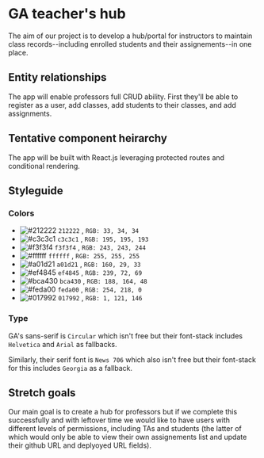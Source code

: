 # GA teacher's hub

The aim of our project is to develop a hub/portal for instructors to maintain class records--including enrolled students and their assignements--in one place.

## Entity relationships

The app will enable professors full CRUD ability. First they'll be able to register as a user, add classes, add students to their classes, and add assignments.

## Tentative component heirarchy

The app will be built with React.js leveraging protected routes and conditional rendering.

## Styleguide

### Colors

- ![#212222](https://placehold.co/15x15/212222/212222.png) `212222` , `RGB: 33, 34, 34`
- ![#c3c3c1](https://placehold.co/15x15/c3c3c1/c3c3c1.png) `c3c3c1` , `RGB: 195, 195, 193`
- ![#f3f3f4](https://placehold.co/15x15/f3f3f4/f3f3f4.png) `f3f3f4` , `RGB: 243, 243, 244`
- ![#ffffff](https://placehold.co/15x15/ffffff/ffffff.png) `ffffff` , `RGB: 255, 255, 255`
- ![#a01d21](https://placehold.co/15x15/a01d21/a01d21.png) `a01d21` , `RGB: 160, 29, 33`
- ![#ef4845](https://placehold.co/15x15/ef4845/ef4845.png) `ef4845` , `RGB: 239, 72, 69`
- ![#bca430](https://placehold.co/15x15/bca430/bca430.png) `bca430` , `RGB: 188, 164, 48`
- ![#feda00](https://placehold.co/15x15/feda00/feda00.png) `feda00` , `RGB: 254, 218, 0`
- ![#017992](https://placehold.co/15x15/017992/017992.png) `017992` , `RGB: 1, 121, 146`

### Type

GA's sans-serif is `Circular` which isn't free but their font-stack includes `Helvetica` and `Arial` as fallbacks.

Similarly, their serif font is `News 706` which also isn't free but their font-stack for this includes `Georgia` as a fallback.

## Stretch goals

Our main goal is to create a hub for professors but if we complete this successfully and with leftover time we would like to have users with different levels of permissions, including TAs and students (the latter of which would only be able to view their own assignements list and update their github URL and deplyoyed URL fields).